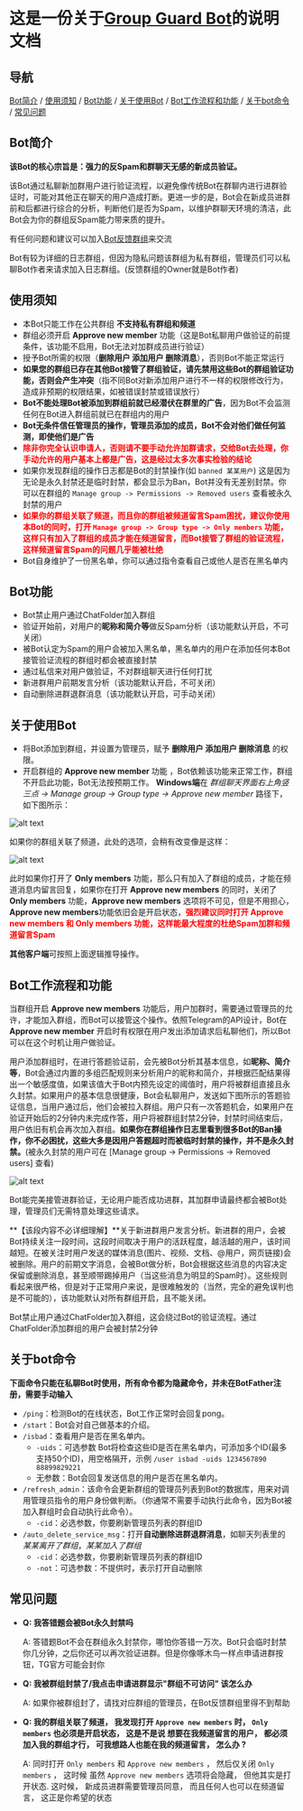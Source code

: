 # 这是一份关于[Group Guard Bot](https://t.me/gg_1021_bot)的说明文档

## 导航
[Bot简介](#bot简介) / [使用须知](#使用须知) / [Bot功能](#bot功能) / [关于使用Bot](#关于使用bot) / [Bot工作流程和功能](#bot工作流程和功能) / [关于bot命令](#关于bot命令) / [常见问题](#常见问题)

## Bot简介
**该Bot的核心宗旨是：强力的反Spam和群聊天无感的新成员验证。**

该Bot通过私聊新加群用户进行验证流程，以避免像传统Bot在群聊内进行进群验证时，可能对其他正在聊天的用户造成打断。更进一步的是，Bot会在新成员进群前和后都进行综合的分析，判断他们是否为Spam，以维护群聊天环境的清洁，此Bot会为你的群组反Spam能力带来质的提升。

有任何问题和建议可以加入[Bot反馈群组](https://t.me/ggbt_1120)来交流

Bot有较为详细的日志群组，但因为隐私问题该群组为私有群组，管理员们可以私聊Bot作者来请求加入日志群组。(反馈群组的Owner就是Bot作者)

## 使用须知
- 本Bot只能工作在公共群组 **不支持私有群组和频道**
- 群组必须开启 **Approve new member** 功能（这是Bot私聊用户做验证的前提条件，该功能不启用，Bot无法对加群成员进行验证）
- 授予Bot所需的权限（**删除用户 添加用户 删除消息**），否则Bot不能正常运行
- **如果您的群组已存在其他Bot接管了群组验证，请先禁用这些Bot的群组验证功能，否则会产生冲突**（指不同Bot对新添加用户进行不一样的权限修改行为，造成非预期的权限结果，如被错误封禁或错误放行）
- **Bot不能处理Bot被添加到群组前就已经潜伏在群里的广告**，因为Bot不会监测任何在Bot进入群组前就已在群组内的用户
- **Bot无条件信任管理员的操作，管理员添加的成员，Bot不会对他们做任何监测，即使他们是广告**
- <b style="color:red;">除非你完全认识申请人，否则请不要手动允许加群请求，交给Bot去处理，你手动允许的用户基本上都是广告，这是经过太多次事实检验的结论</b>
- 如果你发现群组的操作日志都是Bot的封禁操作(如 `banned 某某用户`) 这是因为无论是永久封禁还是临时封禁，都会显示为Ban，Bot并没有无差别封禁。你可以在群组的 `Manage group -> Permissions -> Removed users` 查看被永久封禁的用户
- <b style="color:red;">如果你的群组关联了频道，而且你的群组被频道留言Spam困扰，建议你使用本Bot的同时，打开 `Manage group -> Group type -> Only members` 功能，这样只有加入了群组的成员才能在频道留言，而Bot接管了群组的验证流程，这样频道留言Spam的问题几乎能被杜绝</b>
- Bot自身维护了一份黑名单，你可以通过指令查看自己或他人是否在黑名单内

## Bot功能
- Bot禁止用户通过ChatFolder加入群组
- 验证开始前，对用户的**昵称和简介等**做反Spam分析（该功能默认开启，不可关闭）
- 被Bot认定为Spam的用户会被加入黑名单，黑名单内的用户在添加任何本Bot接管验证流程的群组时都会被直接封禁
- 通过私信来对用户做验证，不对群组聊天进行任何打扰
- 新进群用户前期发言分析（该功能默认开启，不可关闭）
- 自动删除进群退群消息（该功能默认开启，可手动关闭）

## 关于使用Bot
- 将Bot添加到群组，并设置为管理员，赋予 **删除用户 添加用户 删除消息** 的权限。
- 开启群组的 **Approve new member** 功能 ，Bot依赖该功能来正常工作，群组不开启此功能，Bot无法按预期工作。
**Windows端**在 *群组聊天界面右上角竖三点 -> Manage group -> Group type -> Approve new member* 路径下，如下图所示：

![alt text](images/image.png)

如果你的群组关联了频道，此处的选项，会稍有改变像是这样：

![alt text](images/image-1.png)

此时如果你打开了 **Only members** 功能，那么只有加入了群组的成员，才能在频道消息内留言回复，如果你在打开 **Approve new members** 的同时，关闭了 **Only members** 功能，**Approve new members** 选项将不可见，但是不用担心，**Approve new members**功能依旧会是开启状态，<b style="color:red;">强烈建议同时打开 Approve new members 和 Only members 功能，这样能最大程度的杜绝Spam加群和频道留言Spam</b>

**其他客户端**可按照上面逻辑推导操作。

## Bot工作流程和功能
当群组开启 **Approve new members** 功能后，用户加群时，需要通过管理员的允许，才能加入群组，而Bot可以接管这个操作。依照Telegram的API设计，Bot在 **Approve new member** 开启时有权限在用户发出添加请求后私聊他们，所以Bot可以在这个时机让用户做验证。

用户添加群组时，在进行答题验证前，会先被Bot分析其基本信息，如**昵称、简介等**，Bot会通过内置的多组匹配规则来分析用户的昵称和简介，并根据匹配结果得出一个敏感度值，如果该值大于Bot内预先设定的阈值时，用户将被群组直接且永久封禁。如果用户的基本信息很健康，Bot会私聊用户，发送如下图所示的答题验证信息，当用户通过后，他们会被拉入群组。用户只有一次答题机会，如果用户在验证开始后的2分钟内未完成作答，用户将被群组封禁2分钟，封禁时间结束后，用户依旧有机会再次加入群组。**如果你在群组操作日志里看到很多Bot的Ban操作，你不必困扰，这些大多是因用户答题超时而被临时封禁的操作，并不是永久封禁。**(被永久封禁的用户可在 [Manage group -> Permissions -> Removed users] 查看)

![alt text](images/photo_2025-02-11_19-23-36.jpg)

Bot能完美接管进群验证，无论用户能否成功进群，其加群申请最终都会被Bot处理，管理员们无需特意处理这些请求。

**【该段内容不必详细理解】**关于新进群用户发言分析。新进群的用户，会被Bot持续关注一段时间，这段时间取决于用户的活跃程度，越活越的用户，该时间越短。在被关注时用户发送的媒体消息(图片、视频、文档、@用户，网页链接)会被删除。用户的前期文字消息，会被Bot做分析，Bot会根据这些消息的内容决定保留或删除消息，甚至顺带踢掉用户（当这些消息为明显的Spam时）。这些规则看起来很严格，但是对于正常用户来说，是很难触发的（当然，完全的避免误判也是不可能的），该功能默认对所有群组开启，且不能关闭。

Bot禁止用户通过ChatFolder加入群组，这会绕过Bot的验证流程。通过ChatFolder添加群组的用户会被封禁2分钟


## 关于bot命令
**下面命令只能在私聊Bot时使用，所有命令都为隐藏命令，并未在BotFather注册，需要手动输入**
- `/ping`：检测Bot的在线状态，Bot工作正常时会回复pong。
- `/start`：Bot会对自己做基本的介绍。
- `/isbad`：查看用户是否在黑名单内。
  - `-uids`：可选参数 Bot将检查这些ID是否在黑名单内，可添加多个ID(最多支持50个ID)，用空格隔开，示例 `/user isbad -uids 1234567890 88899829221`
  - 无参数：Bot会回复发送信息的用户是否在黑名单内。
- `/refresh_admin`：该命令会更新群组的管理员列表到Bot的数据库，用来对调用管理员指令的用户身份做判断。（你通常不需要手动执行此命令，因为Bot被加入群组时会自动执行此命令）。
  - `-cid`：必选参数，你要刷新管理员列表的群组ID
- `/auto_delete_service_msg`：打开**自动删除进群退群消息**，如聊天列表里的 *某某离开了群组*，*某某加入了群组*
  - `-cid`：必选参数，你要刷新管理员列表的群组ID
  - `-not`：可选参数：不提供时，表示打开自动删除

## 常见问题
- **Q: 我答错题会被Bot永久封禁吗**
  
  A: 答错题Bot不会在群组永久封禁你，哪怕你答错一万次。Bot只会临时封禁你几分钟，之后你还可以再次验证进群。但是你像啄木鸟一样点申请进群按钮，TG官方可能会封你
- **Q: 我被群组封禁了/我点击申请进群显示"群组不可访问" 该怎么办**
  
  A: 如果你被群组封了，请找对应群组的管理员，在Bot反馈群组里得不到帮助
- **Q: 我的群组关联了频道， 我发现打开 `Approve new members` 时， `Only members` 也必须是开启状态， 这是不是说 想要在我频道留言的用户， 都必须加入我的群组才行， 可我想路人也能在我的频道留言， 怎么办 ?**
  
  A: 同时打开 `Only members` 和 `Approve new members` ， 然后仅关闭 `Only members` ， 这时候 虽然 `Approve new members` 选项将会隐藏， 但他其实是打开状态. 这时候， 新成员进群需要管理员同意， 而且任何人也可以在频道留言， 这正是你希望的状态